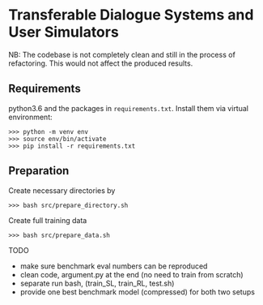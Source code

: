 # Transferable Dialogue Systems and User Simulators

NB: The codebase is not completely clean and still in the process of refactoring. This would not affect the produced results.

## Requirements
python3.6 and the packages in `requirements.txt`. Install them via virtual environment:
```console
>>> python -m venv env
>>> source env/bin/activate
>>> pip install -r requirements.txt
```

## Preparation
Create necessary directories by
```console
>>> bash src/prepare_directory.sh
```

Create full training data
```console
>>> bash src/prepare_data.sh
```


TODO
- make sure benchmark eval numbers can be reproduced
- clean code, argument.py at the end
  (no need to train from scratch)
- separate run bash, (train_SL, train_RL, test.sh)
- provide one best benchmark model (compressed) for both two setups 

